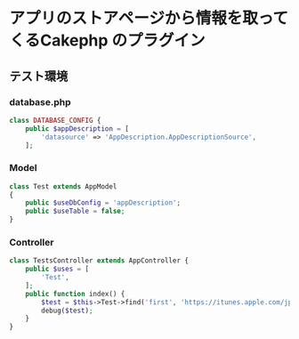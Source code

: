 アプリのストアページから情報を取ってくるCakephp のプラグイン
=====================================================


## テスト環境

### database.php
```php
class DATABASE_CONFIG {
	public $appDescription = [
		'datasource' => 'AppDescription.AppDescriptionSource',
	];
```

### Model
```php
class Test extends AppModel
{
    public $useDbConfig = 'appDescription';
    public $useTable = false;
}
```

### Controller
```php
class TestsController extends AppController {
	public $uses = [
        'Test',
    ];
    public function index() {
        $test = $this->Test->find('first', 'https://itunes.apple.com/jp/app/youtube/id544007664?mt=8');
        debug($test);
    }
}
```